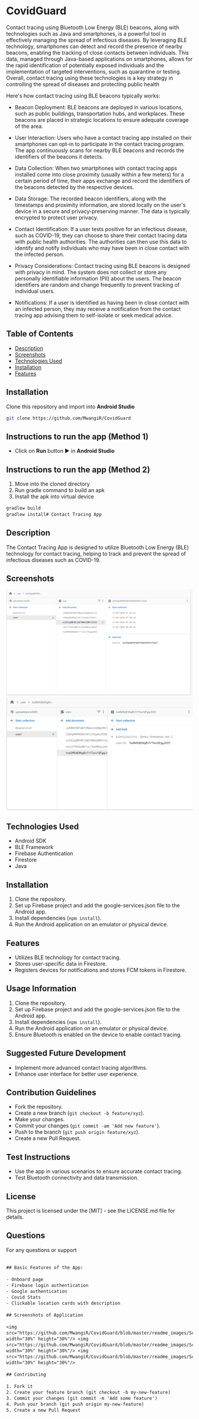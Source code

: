 # CovidGuard

Contact tracing using Bluetooth Low Energy (BLE) beacons, along with technologies such as Java and smartphones, is a powerful tool in effectively managing the spread of infectious diseases. By leveraging BLE technology, smartphones can detect and record the presence of nearby beacons, enabling the tracking of close contacts between individuals. This data, managed through Java-based applications on smartphones, allows for the rapid identification of potentially exposed individuals and the implementation of targeted interventions, such as quarantine or testing. Overall, contact tracing using these technologies is a key strategy in controlling the spread of diseases and protecting public health

Here's how contact tracing using BLE beacons typically works:

- Beacon Deployment: BLE beacons are deployed in various locations, such as public buildings, transportation hubs, and workplaces. These beacons are placed in strategic locations to ensure adequate coverage of the area.

- User Interaction: Users who have a contact tracing app installed on their smartphones can opt-in to participate in the contact tracing program. The app continuously scans for nearby BLE beacons and records the identifiers of the beacons it detects.

- Data Collection: When two smartphones with contact tracing apps installed come into close proximity (usually within a few meters) for a certain period of time, their apps exchange and record the identifiers of the beacons detected by the respective devices.

- Data Storage: The recorded beacon identifiers, along with the timestamps and proximity information, are stored locally on the user's device in a secure and privacy-preserving manner. The data is typically encrypted to protect user privacy.

- Contact Identification: If a user tests positive for an infectious disease, such as COVID-19, they can choose to share their contact tracing data with public health authorities. The authorities can then use this data to identify and notify individuals who may have been in close contact with the infected person.

- Privacy Considerations: Contact tracing using BLE beacons is designed with privacy in mind. The system does not collect or store any personally identifiable information (PII) about the users. The beacon identifiers are random and change frequently to prevent tracking of individual users.

- Notifications: If a user is identified as having been in close contact with an infected person, they may receive a notification from the contact tracing app advising them to self-isolate or seek medical advice.

## Table of Contents

- [Description](#description)
- [Screenshots](#screenshots)
- [Technologies Used](#technologies-used)
- [Installation](#installation)
- [Features](#features)

## Installation

Clone this repository and import into **Android Studio**

```bash
git clone https://github.com/MwangiR/CovidGuard
```

## Instructions to run the app (Method 1)

- Click on **Run** button ▶ in **Android Studio**

## Instructions to run the app (Method 2)

1. Move into the cloned directory
2. Run gradle command to build an apk
3. Install the apk into virtual device

```bash
gradlew build
gradlew install# Contact Tracing App
```

## Description

The Contact Tracing App is designed to utilize Bluetooth Low Energy (BLE) technology for contact tracing, helping to track and prevent the spread of infectious diseases such as COVID-19.

## Screenshots

![Sample User Data](./screenshots/1.png)
![Sample Collection of Single User Data](./screenshots/2.png)

## Technologies Used

- Android SDK
- BLE Framework
- Firebase Authentication
- Firestore
- Java

## Installation

1. Clone the repository.
2. Set up Firebase project and add the google-services.json file to the Android app.
3. Install dependencies (`npm install`).
4. Run the Android application on an emulator or physical device.

## Features

- Utilizes BLE technology for contact tracing.
- Stores user-specific data in Firestore.
- Registers devices for notifications and stores FCM tokens in Firestore.

## Usage Information

1. Clone the repository.
2. Set up Firebase project and add the google-services.json file to the Android app.
3. Install dependencies (`npm install`).
4. Run the Android application on an emulator or physical device.
5. Ensure Bluetooth is enabled on the device to enable contact tracing.

## Suggested Future Development

- Implement more advanced contact tracing algorithms.
- Enhance user interface for better user experience.

## Contribution Guidelines

- Fork the repository.
- Create a new branch (`git checkout -b feature/xyz`).
- Make your changes.
- Commit your changes (`git commit -am 'Add new feature'`).
- Push to the branch (`git push origin feature/xyz`).
- Create a new Pull Request.

## Test Instructions

- Use the app in various scenarios to ensure accurate contact tracing.
- Test Bluetooth connectivity and data transmission.

## License

This project is licensed under the [MIT] - see the LICENSE.md file for details.

## Questions

For any questions or support

```

## Basic Features of the App:

- Onboard page
- Firebase login authentication
- Google authentication
- Covid Stats
- Clickable location cards with description

## Screenshots of Application

<img src="https://github.com/MwangiR/CovidGuard/blob/master/readme_images/Screenshot_1636114577.png" width="30%" height="30%"/> <img src="https://github.com/MwangiR/CovidGuard/blob/master/readme_images/Screenshot_1636114686.png" width="30%" height="30%"/> <img src="https://github.com/MwangiR/CovidGuard/blob/master/readme_images/Screenshot_1636114702.png" width="30%" height="30%"/>

## Contributing

1. Fork it
2. Create your feature branch (git checkout -b my-new-feature)
3. Commit your changes (git commit -m 'Add some feature')
4. Push your branch (git push origin my-new-feature)
5. Create a new Pull Request
```
